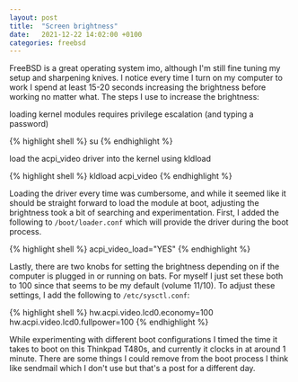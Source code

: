```yaml
---
layout: post
title:  "Screen brightness"
date:   2021-12-22 14:02:00 +0100
categories: freebsd
---
```


FreeBSD is a great operating system imo, although I'm still fine tuning my setup and sharpening knives.  I notice every time I turn on my computer to work I spend at least 15-20 seconds increasing the brightness before working no matter what.  The steps I use to increase the brightness:

loading kernel modules requires privilege escalation (and typing a password)

{% highlight shell %}
su
{% endhighlight %}

load the acpi_video driver into the kernel using kldload

{% highlight shell %}
kldload acpi_video
{% endhighlight %}

Loading the driver every time was cumbersome, and while it seemed like it should be straight forward to load the module at boot, adjusting the brightness took a bit of searching and experimentation.  First, I added the following to `/boot/loader.conf` which will provide the driver during the boot process.

{% highlight shell %}
acpi_video_load="YES"
{% endhighlight %}

Lastly, there are two knobs for setting the brightness depending on if the computer is plugged in or running on bats.  For myself I just set these both to 100 since that seems to be my default (volume 11/10).  To adjust these settings, I add the following to `/etc/sysctl.conf`:

{% highlight shell %}
hw.acpi.video.lcd0.economy=100
hw.acpi.video.lcd0.fullpower=100
{% endhighlight %}

While experimenting with different boot configurations I timed the time it takes to boot on this Thinkpad T480s, and currently it clocks in at around 1 minute.  There are some things I could remove from the boot process I think like sendmail which I don't use but that's a post for a different day.
